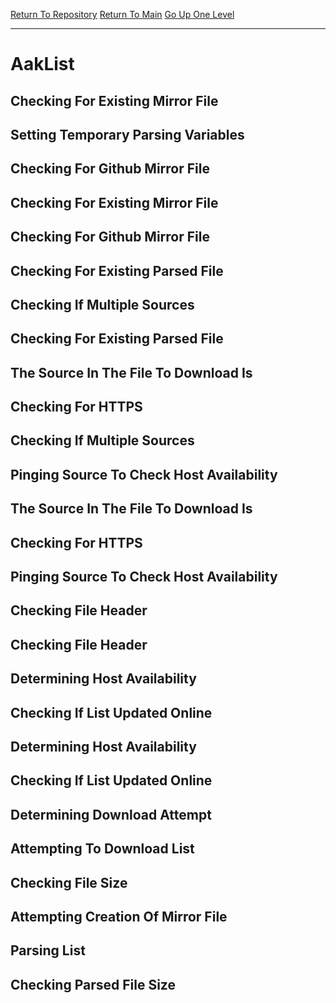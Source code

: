 [Return To Repository](https://github.com/DigitalWarrior/piholeparser/)
[Return To Main](https://github.com/DigitalWarrior/piholeparser/blob/master/RecentRunLogs/Mainlog.md)
[Go Up One Level](https://github.com/DigitalWarrior/piholeparser/blob/master/RecentRunLogs/TopLevelScripts/30-Processing-External-Blacklists.md)
____________________________________
# AakList
## Checking For Existing Mirror File
## Setting Temporary Parsing Variables
## Checking For Github Mirror File
## Checking For Existing Mirror File
## Checking For Github Mirror File
## Checking For Existing Parsed File
## Checking If Multiple Sources
## Checking For Existing Parsed File
## The Source In The File To Download Is
## Checking For HTTPS
## Checking If Multiple Sources
## Pinging Source To Check Host Availability
## The Source In The File To Download Is
## Checking For HTTPS
## Pinging Source To Check Host Availability
## Checking File Header
## Checking File Header
## Determining Host Availability
## Checking If List Updated Online
## Determining Host Availability
## Checking If List Updated Online
## Determining Download Attempt
## Attempting To Download List
## Checking File Size
## Attempting Creation Of Mirror File
## Parsing List
## Checking Parsed File Size
